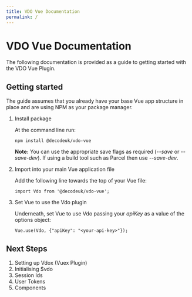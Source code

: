 ```yaml
---
title: VDO Vue Documentation
permalink: /
---
```


# VDO Vue Documentation

The following documentation is provided as a guide to getting started with the VDO Vue Plugin.

## Getting started

The guide assumes that you already have your base Vue app structure in place and are using NPM as your package manager.

1. Install package

    At the command line run:

    `npm install @decodeuk/vdo-vue`

    **Note:** You can use the appropriate save flags as required (_--save_ or _--save-dev_). If using a build tool such as Parcel then use _--save-dev_.

2. Import into your main Vue application file

    Add the following line towards the top of your Vue file:

    `import Vdo from '@decodeuk/vdo-vue';`

3. Set Vue to use the Vdo plugin

    Underneath, set Vue to use Vdo passing your _apiKey_ as a value of the options object:

    `Vue.use(Vdo, {"apiKey": "<your-api-key>"});`

## Next Steps

1. Setting up Vdox (Vuex Plugin)
1. Initialising $vdo
1. Session Ids
1. User Tokens
1. Components
